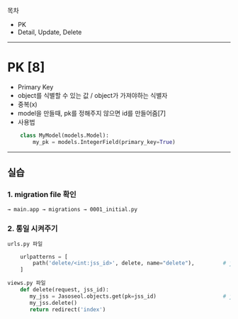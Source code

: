 목차  
- PK  
- Detail, Update, Delete  

- - -  

# PK [8] 
- Primary Key  
- object를 식별할 수 있는 값 / object가 가져야하는 식별자  
- 중복(x)  
- model을 만들때, pk를 정해주지 않으면 id를 만들어줌[7]  
- 사용법  
```python
    class MyModel(models.Model):
        my_pk = models.IntegerField(primary_key=True)
```

- - - 

## 실습  

### 1. migration file 확인  
```
→ main.app → migrations → 0001_initial.py
```

### 2. 통일 시켜주기
```python
urls.py 파일

    urlpatterns = [
        path('delete/<int:jss_id>', delete, name="delete"),         # jss_id
    ]
    
views.py 파일
    def delete(request, jss_id):
       my_jss = Jasoseol.objects.get(pk=jss_id)                     # jss_id
       my_jss.delete()
       return redirect('index')
```  

